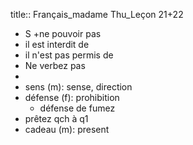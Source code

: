 title:: Français_madame Thu_Leçon 21+22

- S +ne pouvoir pas
- il est interdit de
- il n'est pas permis de
- Ne verbez pas
-
- sens (m): sense, direction
- défense (f): prohibition
	- défense de fumez
- prêtez qch à q1
- cadeau (m): present